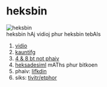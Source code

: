 # heksbin  
![heksbin](https://media.giphy.com/media/eNY2sAKEmP5IyYwXB6/giphy.gif)  
heksbin  hAj vidioj phur heksbin tebAls
1. [vidio](https://youtu.be/DyVfig8FkBQ)
2. [kauntifg](https://flic.kr/p/2jqAizL)
3. [4 & 8 bt not phaiv](https://tenor.com/view/gif-17852616)
4. [heksadesiml](https://photos.app.goo.gl/fVHAhTPqG6GaK7Qn7) mAThs phur bitkoen
5. phaiv: [lifkdin](http://linkedin.com/in/vnti10vnso100)
6. siks: [tivitr/etphor](http://twitter.com/etphor)
